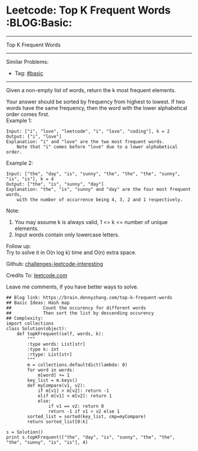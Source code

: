 # Leetcode: Top K Frequent Words     :BLOG:Basic:


---

Top K Frequent Words  

---

Similar Problems:  
-   Tag: [#basic](https://brain.dennyzhang.com/tag/basic)

---

Given a non-empty list of words, return the k most frequent elements.  

Your answer should be sorted by frequency from highest to lowest. If two words have the same frequency, then the word with the lower alphabetical order comes first.  
Example 1:  

    Input: ["i", "love", "leetcode", "i", "love", "coding"], k = 2
    Output: ["i", "love"]
    Explanation: "i" and "love" are the two most frequent words.
        Note that "i" comes before "love" due to a lower alphabetical order.

Example 2:  

    Input: ["the", "day", "is", "sunny", "the", "the", "the", "sunny", "is", "is"], k = 4
    Output: ["the", "is", "sunny", "day"]
    Explanation: "the", "is", "sunny" and "day" are the four most frequent words,
        with the number of occurrence being 4, 3, 2 and 1 respectively.

Note:  
1.  You may assume k is always valid, 1 <= k <= number of unique elements.
2.  Input words contain only lowercase letters.

Follow up:  
Try to solve it in O(n log k) time and O(n) extra space.  

Github: [challenges-leetcode-interesting](https://github.com/DennyZhang/challenges-leetcode-interesting/tree/master/top-k-frequent-words)  

Credits To: [leetcode.com](https://leetcode.com/problems/top-k-frequent-words/description/)  

Leave me comments, if you have better ways to solve.  

    ## Blog link: https://brain.dennyzhang.com/top-k-frequent-words
    ## Basic Ideas: Hash map
    ##            Count the occurency for different words
    ##            Then sort the list by descending occurency
    ## Complexity:
    import collections
    class Solution(object):
        def topKFrequent(self, words, k):
            """
            :type words: List[str]
            :type k: int
            :rtype: List[str]
            """
            m = collections.defaultdict(lambda: 0)
            for word in words:
                m[word] += 1
            key_list = m.keys()
            def myCompare(v1, v2):
                if m[v1] > m[v2]: return -1
                elif m[v1] < m[v2]: return 1
                else:
                    if v1 == v2: return 0
                    return -1 if v1 < v2 else 1
            sorted_list = sorted(key_list, cmp=myCompare)
            return sorted_list[0:k]
    
    s = Solution()
    print s.topKFrequent(["the", "day", "is", "sunny", "the", "the", "the", "sunny", "is", "is"], 4)